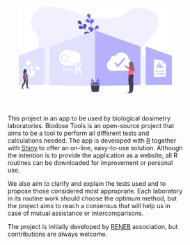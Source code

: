<br>

<p align="center">
  <img src="home.svg" alt="drawing" style="max-width: 500px; width: 70%;"/>
</p>

<br>

<p style="padding-left: 10%; padding-right: 10%;">
  This project in an app to be used by biological dosimetry laboratories. Biodose Tools is an open-source project that aims to be a tool to perform all different tests and calculations needed. The app is developed with <a href="https://www.r-project.org/about.html">R</a> together with <a href="https://shiny.rstudio.com">Shiny</a> to offer an on-line, easy-to-use solution. Although the intention is to provide the application as a website, all R routines can be downloaded for improvement or personal use.
</p>

<p style="padding-left: 10%; padding-right: 10%;">
  We also aim to clarify and explain the tests used and to propose those considered most appropriate. Each laboratory in its routine work should choose the optimum method, but the project aims to reach a consensus that will help us in case of mutual assistance or intercomparisons.
</p>

<p style="padding-left: 10%; padding-right: 10%;">
  The project is initially developed by <a href="http://www.reneb.net">RENEB</a> association, but contributions are always welcome.
</p>

<div style="height: 10px;">
  <br>
</div>
